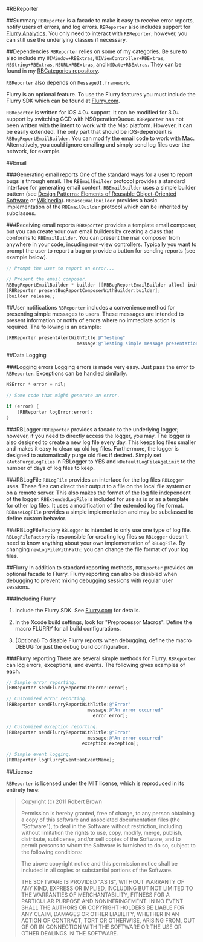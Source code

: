 #RBReporter

##Summary
`RBReporter` is a facade to make it easy to receive error reports, notify users of errors, and log errors. `RBReporter` also includes support for [Flurry Analytics][1]. You only need to interact with `RBReporter`; however, you can still use the underlying classes if necessary. 

##Dependencies
`RBReporter` relies on some of my categories. Be sure to also include my `UIWindow+RBExtras`, `UIViewController+RBExtras`, `NSString+RBExtras`, `NSURL+RBExtras`, and `NSDate+RBExtras`. They can be found in my [RBCategories repository][2].

`RBReporter` also depends on `MessageUI.framework`.

Flurry is an optional feature. To use the Flurry features you must include the Flurry SDK which can be found at [Flurry.com][1].

`RBReporter` is written for iOS 4.0+ support. It can be modified for 3.0+ support by switching GCD with NSOperationQueue. `RBReporter` has not been written with the intent to work with the Mac platform. However, it can be easily extended. The only part that should be iOS-dependent is `RBBugReportEmailBuilder`. You can modify the email code to work with Mac. Alternatively, you could ignore emailing and simply send log files over the network, for example.

##Email

###Generating email reports
One of the standard ways for a user to report bugs is through email. The `RBEmailBuilder` protocol provides a standard interface for generating email content. `RBEmailBuilder` uses a simple builder pattern (see [Design Patterns: Elements of Reusable Object-Oriented Software][3] or [Wikipedia][4]). `RBBaseEmailBuilder` provides a basic implementation of the `RBEmailBuilder` protocol which can be inherited by subclasses. 

###Receiving email reports
`RBReporter` provides a template email composer, but you can create your own email builders by creating a class that conforms to `RBEmailBuilder`. You can present the mail composer from anywhere in your code, incuding non-view controllers. Typically you want to prompt the user to report a bug or provide a button for sending reports (see example below).

```objective-c
// Prompt the user to report an error...

// Present the email composer.
RBBugReportEmailBuilder * builder [[RBBugReportEmailBuilder alloc] initWithError:error];
[RBReporter presentBugReportComposerWithBuilder:builder];
[builder release];
```

##User notifications
`RBReporter` includes a convenience method for presenting simple messages to users. These messages are intended to present information or notify of errors where no immediate action is required. The following is an example:

```objective-c
[RBReporter presentAlertWithTitle:@"Testing" 
                          message:@"Testing simple message presentation."];
```

##Data Logging

###Logging errors
Logging errors is made very easy. Just pass the error to `RBReporter`. Exceptions can be handled similarly.

```objective-c
NSError * error = nil;

// Some code that might generate an error.

if (error) {
	[RBReporter logError:error];
}
```

###RBLogger
`RBReporter` provides a facade to the underlying logger; however, if you need to directly access the logger, you may. The logger is also designed to create a new log file every day. This keeps log files smaller and makes it easy to clean up old log files. Furthermore, the logger is designed to automatically purge old files if desired. Simply set `kAutoPurgeLogFiles` in RBLogger to YES and `kDefaultLogFileAgeLimit` to the number of days of log files to keep.

###RBLogFile
`RBLogFile` provides an interface for the log files `RBLogger` uses. These files can direct their output to a file on the local file system or on a remote server. This also makes the format of the log file independent of the logger. `RBExtendedLogFile` is included for use as is or as a template for other log files. It uses a modification of the extended log file format. `RBBaseLogFile` provides a simple implementation and may be subclassed to define custom behavior.

###RBLogFileFactory
`RBLogger` is intended to only use one type of log file. `RBLogFileFactory` is responsible for creating log files so `RBLogger` doesn't need to know anything about your own implementation of `RBLogFile`. By changing `newLogFileWithPath:` you can change the file format of your log files.

##Flurry
In addition to standard reporting methods, `RBReporter` provides an optional facade to Flurry. Flurry reporting can also be disabled when debugging to prevent mixing debugging sessions with regular user sessions.

###Including Flurry
 1. Include the Flurry SDK. See [Flurry.com][1] for details.
 
 2. In the Xcode build settings, look for "Preprocessor Macros". Define the macro FLURRY for all build configurations.
 
 3. (Optional) To disable Flurry reports when debugging, define the macro DEBUG for just the debug build configuration.
 
###Flurry reporting
There are several simple methods for Flurry. `RBReporter` can log errors, exceptions, and events. The following gives examples of each.

```objective-c
// Simple error reporting.
[RBReporter sendFlurryReportWithError:error];

// Customized error reporting.
[RBReporter sendFlurryReportWithTitle:@"Error"
                              message:@"An error occurred"
                                error:error];

// Customized exception reporting.
[RBReporter sendFlurryReportWithTitle:@"Error"
                              message:@"An error occurred"
                            exception:exception];

// Simple event logging.
[RBReporter logFlurryEvent:anEventName];
```

##License

`RBReporter` is licensed under the MIT license, which is reproduced in its entirety here:

>Copyright (c) 2011 Robert Brown
>
>Permission is hereby granted, free of charge, to any person obtaining a copy
>of this software and associated documentation files (the "Software"), to deal
>in the Software without restriction, including without limitation the rights
>to use, copy, modify, merge, publish, distribute, sublicense, and/or sell
>copies of the Software, and to permit persons to whom the Software is
>furnished to do so, subject to the following conditions:
>
>The above copyright notice and this permission notice shall be included in
>all copies or substantial portions of the Software.
>
>THE SOFTWARE IS PROVIDED "AS IS", WITHOUT WARRANTY OF ANY KIND, EXPRESS OR
>IMPLIED, INCLUDING BUT NOT LIMITED TO THE WARRANTIES OF MERCHANTABILITY,
>FITNESS FOR A PARTICULAR PURPOSE AND NONINFRINGEMENT. IN NO EVENT SHALL THE
>AUTHORS OR COPYRIGHT HOLDERS BE LIABLE FOR ANY CLAIM, DAMAGES OR OTHER
>LIABILITY, WHETHER IN AN ACTION OF CONTRACT, TORT OR OTHERWISE, ARISING FROM,
>OUT OF OR IN CONNECTION WITH THE SOFTWARE OR THE USE OR OTHER DEALINGS IN
>THE SOFTWARE.

  [1]: http://www.flurry.com/
  [2]: https://github.com/rob-brown/RBCategories
  [3]: http://www.amazon.com/Design-Patterns-Elements-Reusable-Object-Oriented/dp/0201633612/ref=sr_1_1?ie=UTF8&qid=1306283437&sr=8-1
  [4]: http://en.wikipedia.org/wiki/Builder_pattern
